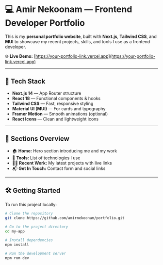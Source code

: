 # 💻 Amir Nekoonam — Frontend Developer Portfolio

This is my **personal portfolio website**, built with **Next.js**, **Tailwind CSS**, and **MUI** to showcase my recent projects, skills, and tools I use as a frontend developer.

🌐 **Live Demo:** [https://your-portfolio-link.vercel.app](https://your-portfolio-link.vercel.app)

---

## 🚀 Tech Stack

- **Next.js 14** — App Router structure  
- **React 18** — Functional components & hooks  
- **Tailwind CSS** — Fast, responsive styling  
- **Material UI (MUI)** — For cards and typography  
- **Framer Motion** — Smooth animations (optional)  
- **React Icons** — Clean and lightweight icons  

---

## 📁 Sections Overview

- 🏠 **Home:** Hero section introducing me and my work  
- 🧰 **Tools:** List of technologies I use  
- 🧑‍💻 **Recent Work:** My latest projects with live links  
- 📬 **Get In Touch:** Contact form and social links  

---

## 🛠️ Getting Started

To run this project locally:

```bash
# Clone the repository
git clone https://github.com/amirnekoonam/portfolio.git

# Go to the project directory
cd my-app

# Install dependencies
npm install

# Run the development server
npm run dev
